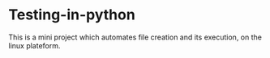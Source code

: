 Testing-in-python
=================

This is a mini project which automates file creation and its execution, on the linux plateform.
